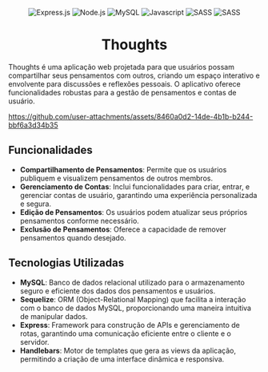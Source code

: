 <p align="center">
    <img src="https://img.shields.io/badge/Express.js-404D59?style=for-the-badge" alt="Express.js">
    <img src="https://img.shields.io/badge/Node.js-43853D?style=for-the-badge&logo=node.js&logoColor=white" alt="Node.js">
    <img src="https://img.shields.io/badge/MySQL-00000F?style=for-the-badge&logo=mysql&logoColor=white" alt="MySQL">
    <img src="https://img.shields.io/badge/JavaScript-F7DF1E?style=for-the-badge&logo=javascript&logoColor=black" alt="Javascript">
    <img src="https://img.shields.io/badge/Sass-CC6699?style=for-the-badge&logo=sass&logoColor=white" alt="SASS">
    <img src="https://img.shields.io/badge/Sequelize-52B0E7?style=for-the-badge&logo=Sequelize&logoColor=white" alt="SASS">
</p>

<h1 align="center">Thoughts</h1>

<p>
    Thoughts é uma aplicação web projetada para que usuários possam compartilhar seus pensamentos com outros, criando um espaço interativo e envolvente para discussões e reflexões pessoais. O aplicativo oferece funcionalidades robustas para a gestão de pensamentos e contas de usuário.
</p>

https://github.com/user-attachments/assets/8460a0d2-14de-4b1b-b244-bbf6a3d34b35

## Funcionalidades

- **Compartilhamento de Pensamentos**: Permite que os usuários publiquem e visualizem pensamentos de outros membros.
- **Gerenciamento de Contas**: Inclui funcionalidades para criar, entrar, e gerenciar contas de usuário, garantindo uma experiência personalizada e segura.
- **Edição de Pensamentos**: Os usuários podem atualizar seus próprios pensamentos conforme necessário.
- **Exclusão de Pensamentos**: Oferece a capacidade de remover pensamentos quando desejado.

## Tecnologias Utilizadas

- **MySQL**: Banco de dados relacional utilizado para o armazenamento seguro e eficiente dos dados dos pensamentos e usuários.
- **Sequelize**: ORM (Object-Relational Mapping) que facilita a interação com o banco de dados MySQL, proporcionando uma maneira intuitiva de manipular dados.
- **Express**: Framework para construção de APIs e gerenciamento de rotas, garantindo uma comunicação eficiente entre o cliente e o servidor.
- **Handlebars**: Motor de templates que gera as views da aplicação, permitindo a criação de uma interface dinâmica e responsiva.
